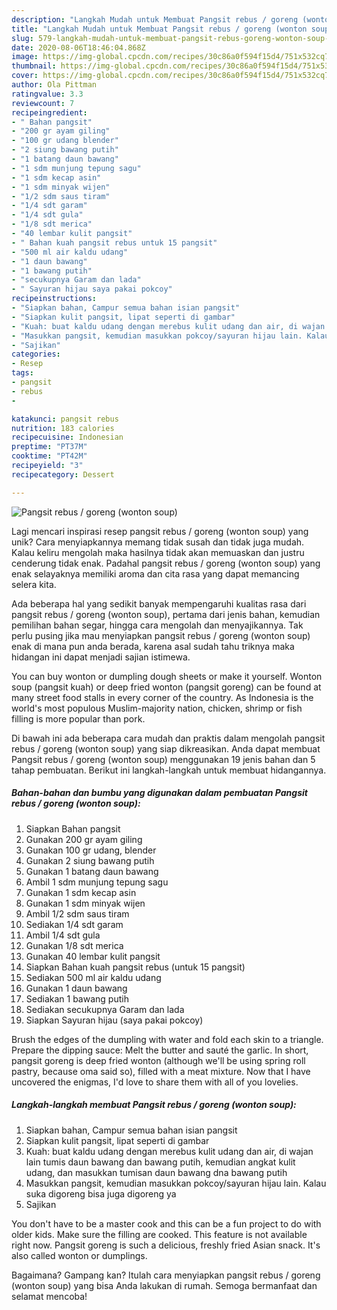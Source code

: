 ```yaml
---
description: "Langkah Mudah untuk Membuat Pangsit rebus / goreng (wonton soup), Lezat"
title: "Langkah Mudah untuk Membuat Pangsit rebus / goreng (wonton soup), Lezat"
slug: 579-langkah-mudah-untuk-membuat-pangsit-rebus-goreng-wonton-soup-lezat
date: 2020-08-06T18:46:04.868Z
image: https://img-global.cpcdn.com/recipes/30c86a0f594f15d4/751x532cq70/pangsit-rebus-goreng-wonton-soup-foto-resep-utama.jpg
thumbnail: https://img-global.cpcdn.com/recipes/30c86a0f594f15d4/751x532cq70/pangsit-rebus-goreng-wonton-soup-foto-resep-utama.jpg
cover: https://img-global.cpcdn.com/recipes/30c86a0f594f15d4/751x532cq70/pangsit-rebus-goreng-wonton-soup-foto-resep-utama.jpg
author: Ola Pittman
ratingvalue: 3.3
reviewcount: 7
recipeingredient:
- " Bahan pangsit"
- "200 gr ayam giling"
- "100 gr udang blender"
- "2 siung bawang putih"
- "1 batang daun bawang"
- "1 sdm munjung tepung sagu"
- "1 sdm kecap asin"
- "1 sdm minyak wijen"
- "1/2 sdm saus tiram"
- "1/4 sdt garam"
- "1/4 sdt gula"
- "1/8 sdt merica"
- "40 lembar kulit pangsit"
- " Bahan kuah pangsit rebus untuk 15 pangsit"
- "500 ml air kaldu udang"
- "1 daun bawang"
- "1 bawang putih"
- "secukupnya Garam dan lada"
- " Sayuran hijau saya pakai pokcoy"
recipeinstructions:
- "Siapkan bahan, Campur semua bahan isian pangsit"
- "Siapkan kulit pangsit, lipat seperti di gambar"
- "Kuah: buat kaldu udang dengan merebus kulit udang dan air, di wajan lain tumis daun bawang dan bawang putih, kemudian angkat kulit udang, dan masukkan tumisan daun bawang dna bawang putih"
- "Masukkan pangsit, kemudian masukkan pokcoy/sayuran hijau lain. Kalau suka digoreng bisa juga digoreng ya"
- "Sajikan"
categories:
- Resep
tags:
- pangsit
- rebus
- 

katakunci: pangsit rebus  
nutrition: 183 calories
recipecuisine: Indonesian
preptime: "PT37M"
cooktime: "PT42M"
recipeyield: "3"
recipecategory: Dessert

---
```



![Pangsit rebus / goreng (wonton soup)](https://img-global.cpcdn.com/recipes/30c86a0f594f15d4/751x532cq70/pangsit-rebus-goreng-wonton-soup-foto-resep-utama.jpg)

Lagi mencari inspirasi resep pangsit rebus / goreng (wonton soup) yang unik? Cara menyiapkannya memang tidak susah dan tidak juga mudah. Kalau keliru mengolah maka hasilnya tidak akan memuaskan dan justru cenderung tidak enak. Padahal pangsit rebus / goreng (wonton soup) yang enak selayaknya memiliki aroma dan cita rasa yang dapat memancing selera kita.

Ada beberapa hal yang sedikit banyak mempengaruhi kualitas rasa dari pangsit rebus / goreng (wonton soup), pertama dari jenis bahan, kemudian pemilihan bahan segar, hingga cara mengolah dan menyajikannya. Tak perlu pusing jika mau menyiapkan pangsit rebus / goreng (wonton soup) enak di mana pun anda berada, karena asal sudah tahu triknya maka hidangan ini dapat menjadi sajian istimewa.

You can buy wonton or dumpling dough sheets or make it yourself. Wonton soup (pangsit kuah) or deep fried wonton (pangsit goreng) can be found at many street food stalls in every corner of the country. As Indonesia is the world&#39;s most populous Muslim-majority nation, chicken, shrimp or fish filling is more popular than pork.


Di bawah ini ada beberapa cara mudah dan praktis dalam mengolah pangsit rebus / goreng (wonton soup) yang siap dikreasikan. Anda dapat membuat Pangsit rebus / goreng (wonton soup) menggunakan 19 jenis bahan dan 5 tahap pembuatan. Berikut ini langkah-langkah untuk membuat hidangannya.

<!--inarticleads1-->

##### Bahan-bahan dan bumbu yang digunakan dalam pembuatan Pangsit rebus / goreng (wonton soup):

1. Siapkan  Bahan pangsit
1. Gunakan 200 gr ayam giling
1. Gunakan 100 gr udang, blender
1. Gunakan 2 siung bawang putih
1. Gunakan 1 batang daun bawang
1. Ambil 1 sdm munjung tepung sagu
1. Gunakan 1 sdm kecap asin
1. Gunakan 1 sdm minyak wijen
1. Ambil 1/2 sdm saus tiram
1. Sediakan 1/4 sdt garam
1. Ambil 1/4 sdt gula
1. Gunakan 1/8 sdt merica
1. Gunakan 40 lembar kulit pangsit
1. Siapkan  Bahan kuah pangsit rebus (untuk 15 pangsit)
1. Sediakan 500 ml air kaldu udang
1. Gunakan 1 daun bawang
1. Sediakan 1 bawang putih
1. Sediakan secukupnya Garam dan lada
1. Siapkan  Sayuran hijau (saya pakai pokcoy)


Brush the edges of the dumpling with water and fold each skin to a triangle. Prepare the dipping sauce: Melt the butter and sauté the garlic. In short, pangsit goreng is deep fried wonton (although we&#39;ll be using spring roll pastry, because oma said so), filled with a meat mixture. Now that I have uncovered the enigmas, I&#39;d love to share them with all of you lovelies. 

<!--inarticleads2-->

##### Langkah-langkah membuat Pangsit rebus / goreng (wonton soup):

1. Siapkan bahan, Campur semua bahan isian pangsit
1. Siapkan kulit pangsit, lipat seperti di gambar
1. Kuah: buat kaldu udang dengan merebus kulit udang dan air, di wajan lain tumis daun bawang dan bawang putih, kemudian angkat kulit udang, dan masukkan tumisan daun bawang dna bawang putih
1. Masukkan pangsit, kemudian masukkan pokcoy/sayuran hijau lain. Kalau suka digoreng bisa juga digoreng ya
1. Sajikan


You don&#39;t have to be a master cook and this can be a fun project to do with older kids. Make sure the filling are cooked. This feature is not available right now. Pangsit goreng is such a delicious, freshly fried Asian snack. It&#39;s also called wonton or dumplings. 

Bagaimana? Gampang kan? Itulah cara menyiapkan pangsit rebus / goreng (wonton soup) yang bisa Anda lakukan di rumah. Semoga bermanfaat dan selamat mencoba!
